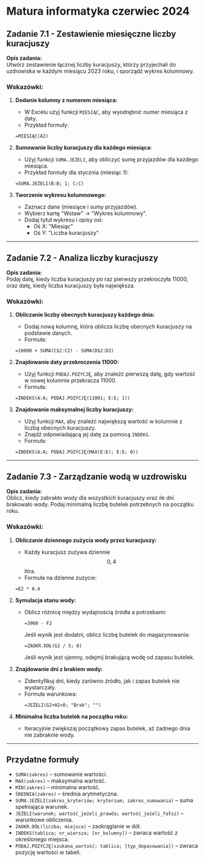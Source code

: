 # Matura informatyka czerwiec 2024

## Zadanie 7.1 - Zestawienie miesięczne liczby kuracjuszy

**Opis zadania:**  
Utwórz zestawienie łącznej liczby kuracjuszy, którzy przyjechali do uzdrowiska w każdym miesiącu 2023 roku, i sporządź wykres kolumnowy.

### Wskazówki:
1. **Dodanie kolumny z numerem miesiąca:**
   - W Excelu użyj funkcji `MIESIĄC`, aby wyodrębnić numer miesiąca z daty.
   - Przykład formuły:  
   ```excel
   =MIESIĄC(A2)
   ```

2. **Sumowanie liczby kuracjuszy dla każdego miesiąca:**
   - Użyj funkcji `SUMA.JEŻELI`, aby obliczyć sumę przyjazdów dla każdego miesiąca.
   - Przykład formuły dla stycznia (miesiąc 1):  
   ```excel
   =SUMA.JEŻELI(B:B; 1; C:C)
   ```

3. **Tworzenie wykresu kolumnowego:**
   - Zaznacz dane (miesiące i sumy przyjazdów).
   - Wybierz kartę "Wstaw" → "Wykres kolumnowy".
   - Dodaj tytuł wykresu i opisy osi:
     - Oś X: "Miesiąc"
     - Oś Y: "Liczba kuracjuszy"

---

## Zadanie 7.2 - Analiza liczby kuracjuszy

**Opis zadania:**  
Podaj datę, kiedy liczba kuracjuszy po raz pierwszy przekroczyła 11000, oraz datę, kiedy liczba kuracjuszy była największa.

### Wskazówki:
1. **Obliczanie liczby obecnych kuracjuszy każdego dnia:**
   - Dodaj nową kolumnę, która oblicza liczbę obecnych kuracjuszy na podstawie danych.
   - Formuła:  
   ```excel
   =10000 + SUMA(C$2:C2) - SUMA(D$2:D2)
   ```

2. **Znajdowanie daty przekroczenia 11000:**
   - Użyj funkcji `PODAJ.POZYCJĘ`, aby znaleźć pierwszą datę, gdy wartość w nowej kolumnie przekracza 11000.
   - Formuła:  
   ```excel
   =INDEKS(A:A; PODAJ.POZYCJĘ(11001; E:E; 1))
   ```

3. **Znajdowanie maksymalnej liczby kuracjuszy:**
   - Użyj funkcji `MAX`, aby znaleźć największą wartość w kolumnie z liczbą obecnych kuracjuszy.
   - Znajdź odpowiadającą jej datę za pomocą `INDEKS`.
   - Formuła:  
   ```excel
   =INDEKS(A:A; PODAJ.POZYCJĘ(MAX(E:E); E:E; 0))
   ```

---

## Zadanie 7.3 - Zarządzanie wodą w uzdrowisku

**Opis zadania:**  
Oblicz, kiedy zabrakło wody dla wszystkich kuracjuszy oraz ile dni brakowało wody. Podaj minimalną liczbę butelek potrzebnych na początku roku.

### Wskazówki:
1. **Obliczanie dziennego zużycia wody przez kuracjuszy:**
   - Każdy kuracjusz zużywa dziennie $$0,4$$ litra.
   - Formuła na dzienne zużycie:
   ```excel
   =E2 * 0.4
   ```

2. **Symulacja stanu wody:**
   - Oblicz różnicę między wydajnością źródła a potrzebami:
     ```excel
     =3900 - F2
     ```
     Jeśli wynik jest dodatni, oblicz liczbę butelek do magazynowania:
     ```excel
     =ZAOKR.DÓŁ(G2 / 5; 0)
     ```
     Jeśli wynik jest ujemny, odejmij brakującą wodę od zapasu butelek.

3. **Znajdowanie dni z brakiem wody:**
   - Zidentyfikuj dni, kiedy zarówno źródło, jak i zapas butelek nie wystarczały.
   - Formuła warunkowa:
     ```excel
     =JEŻELI(G2+H2<0; "Brak"; "")
     ```

4. **Minimalna liczba butelek na początku roku:**
   - Iteracyjnie zwiększaj początkowy zapas butelek, aż żadnego dnia nie zabraknie wody.

---

## Przydatne formuły

- `SUMA(zakres)` – sumowanie wartości.
- `MAX(zakres)` – maksymalna wartość.
- `MIN(zakres)` – minimalna wartość.
- `ŚREDNIA(zakres)` – średnia arytmetyczna.
- `SUMA.JEŻELI(zakres_kryteriów; kryterium; zakres_sumowania)` – suma spełniająca warunek.
- `JEŻELI(warunek; wartość_jeżeli_prawda; wartość_jeżeli_fałsz)` – warunkowe obliczenia.
- `ZAOKR.DÓŁ(liczba; miejsca)` – zaokrąglanie w dół.
- `INDEKS(tablica; nr_wiersza; [nr_kolumny])` – zwraca wartość z określonego miejsca.
- `PODAJ.POZYCJĘ(szukana_wartość; tablica; [typ_dopasowania])` – zwraca pozycję wartości w tabeli.
